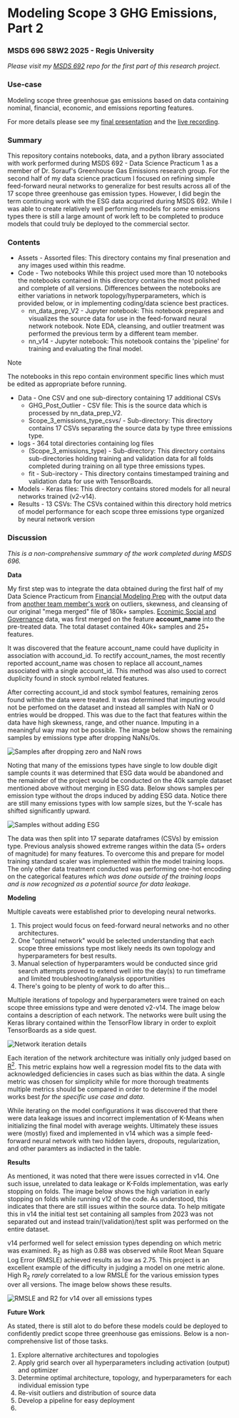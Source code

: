 # Modeling Scope 3 GHG Emissions, Part 2 
### MSDS 696 S8W2 2025 - Regis University

*Please visit my [MSDS 692](https://github.com/JusSnP/MSDS696_GHG) repo for the first part of this research project.*

### Use-case

Modeling scope three greenhosue gas emissions based on data containing nominal, financial, economic, and emissions reporting features.

For more details please see my [final presentation](/Assets/GHG_MSDS696.pptx) and the [live recording](https://github.com/Regis-University-Data-Science/Practicum-Showcase).
 
### Summary  
This repository contains notebooks, data, and a python library associated with work performed during MSDS 692 - Data Science Practicum 1 as a member of Dr. Sorauf's Greenhouse Gas Emissions research group. For the second half of my data science practicum I focused on refining simple feed-forward neural networks to generalize for best results across all of the 17 scope three greenhouse gas emission types. However, I did begin the term continuing work with the ESG data acqurired during MSDS 692. While I was able to create relatively well performing models for _some_ emissions types there is still a large amount of work left to be completed to produce models that could truly be deployed to the commercial sector. 

### Contents

* Assets - Assorted files: This directory contains my final presenation and any images used within this readme.
* Code - Two notebooks
  While this project used more than 10 notebooks the notebooks contained in this directory contains the most polished and complete of all versions. Differences between the notebooks are either variations in network topology/hyperparameters, which is provided below, or in implementing coding/data science best practices.
    * nn_data_prep_V2 - Jupyter notebook: This notebook prepares and visualizes the source data for use in the feed-forward neural network notebook. Note EDA, cleansing, and outlier treatment was performed the previous term by a different team member. 
    * nn_v14 - Jupyter notebook: This notebook contains the 'pipeline' for training and evaluating the final model.
>[!NOTE]
>The notebooks in this repo contain environment specific lines which must be edited as appropriate before running.
* Data - One CSV and one sub-directory containing 17 additional CSVs 
    * GHG_Post_Outlier - CSV file: This is the source data which is processed by nn_data_prep_V2.
    * Scope_3_emissions_type_csvs/ - Sub-directory: This directory contains 17 CSVs separating the source data by type three emissions type. 
* logs - 364 total directories containing log files
    * (Scope_3_emissions_type) - Sub-directory: This directory contains sub-directories holding training and validation data for all folds completed during training on all type three emissions types.
    * fit - Sub-irectory - This directory contains timestamped training and validation data for use with TensorBoards.
* Models - Keras files: This directory contains stored models for all neural networks trained (v2-v14).
* Results - 13 CSVs: The CSVs contained within this directory hold metrics of model performance for each scope three emissions type organized by neural network version 

### Discussion

_This is a non-comprehensive summary of the work completed during MSDS 696._

**Data**

My first step was to integrate the data obtained during the first half of my Data Science Practicum from [Financial Modeling Prep](https://site.financialmodelingprep.com/) with the output data from [another team member's work](https://github.com/julieanneco/Scope3_Emissions) on outliers, skewness, and cleansing of our original "mega merged" file of 180k+ samples. [Econimic Social and Governance](https://greenly.earth/en-us/blog/company-guide/what-is-esg-data-and-how-to-use-it) data, was first merged on the feature **account_name** into the pre-treated data. The total dataset contained 40k+ samples and 25+ features. 

It was discovered that the feature account_name could have duplicity in association with accound_id. To rectify account_names, the most recently reported account_name was chosen to replace all account_names associated with a single account_id. This method was also used to correct duplicity found in stock symbol related features. 

After correcting account_id and stock symbol features, remaining zeros found within the data were treated. It was determined that imputing would not be perfomed on the dataset and instead all samples with NaN or 0 entries would be dropped. This was due to the fact that features within the data have high skewness, range, and other nuance. Imputing in a meaningful way may not be possible. The image below shows the remaining samples by emissions type after dropping NaNs/0s.

![Samples after dropping zero and NaN rows](/Assets/counts_with_ESG.png)

Noting that many of the emissions types have single to low double digit sample counts it was determined that ESG data would be abandoned and the remainder of the project would be conducted on the 40k sample dataset mentioned above without merging in ESG data. Below shows samples per emission type without the drops induced by adding ESG data. Notice there are still many emissions types with low sample sizes, but the Y-scale has shifted significantly upward.

![Samples without adding ESG](/Assets/counts_withoutESG.png)

The data was then split into 17 separate dataframes (CSVs) by emission type. Previous analysis showed extreme ranges within the data (5+ orders of magnitude) for many features. To overcome this and prepare for model training standard scaler was implemented within the model training loops. The only other data treatment conducted was performing one-hot encoding on the categorical features _which was done outside of the training loops and is now recognized as a potential source for data leakage_.

**Modeling**

Multiple caveats were established prior to developing neural networks.

1) This project would focus on feed-forward neural networks and no other architectures.
2) One "optimal network" would be selected understanding that each scope three emissions type most likely needs its own topology and hyperparameters for best results.
3) Manual selection of hyperparamters would be conducted since grid search attempts proved to extend well into the day(s) to run timeframe and limited troubleshooting/analysis opportunities
4) There's going to be plenty of work to do after this...

Multiple iterations of topology and hyperparameters were trained on each scope three emissions type and were denoted v2-v14. The image below contains a description of each network. The networks were built using the Keras library contained within the TensorFlow library in order to exploit TensorBoards as a side quest. 
 
![Network iteration details](/Assets/networks.png)
 
Each iteration of the network architecture was initially only judged based on [R<sup>2</sup>](https://statisticsbyjim.com/glossary/r-squared/). This metric explains how well a regression model fits to the data with acknowledged deficiencies in cases such as bias within the data. A single metric was chosen for simplicity while for more thorough treatments multiple metrics should be compared in order to determine if the model works best _for the specific use case and data_. 

While iterating on the model configurations it was discovered that there were data leakage issues and incorrect implementation of K-Means when initializing the final model with average weights. Ultimately these issues were (mostly) fixed and implemented in v14 which was a simple feed-forward neural network with two hidden layers, dropouts, regularization, and other paramters as indiacted in the table. 

**Results**

As mentioned, it was noted that there were issues corrected in v14. One such issue, unrelated to data leakage or K-Folds implementation, was early stopping on folds. The image below shows the high variation in early stopping on folds while running v12 of the code. As understood, this indicates that there are still issues within the source data. To help mitigate this in v14 the initial test set containing all samples from 2023 was not separated out and instead train/(validation)/test split was performed on the entire dataset. 

v14 performed well for select emission types depending on which metric was examined. R<sub>2</sub> as high as 0.88 was observed while Root Mean Square Log Error (RMSLE) achieved results as low as 2.75. This project is an excellent example of the difficulty in judging a model on one metric alone. High R<sub>2</sub> _rarely_ correlated to a low RMSLE for the various emission types over all versions. The image below shows these results.

![RMSLE and R<sub>2</sub> for v14 over all emissions types](/Assets/v14rmsleR2.png)

**Future Work**

As stated, there is still alot to do before these models could be deployed to confidently predict scope three greenhouse gas emissions. Below is a non-comprehensive list of those tasks.

1) Explore alternative architectures and topologies
2) Apply grid search over all hyperparameters including activation (output) and optimizer
3) Determine optimal architecture, topology, and hyperparameters for each individual emission type
4) Re-visit outliers and distribution of source data
5) Develop a pipeline for easy deployment
6)  


